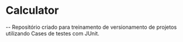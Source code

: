 # Calculator
-- Repositório criado para treinamento de versionamento de projetos utilizando Cases de testes com JUnit.

